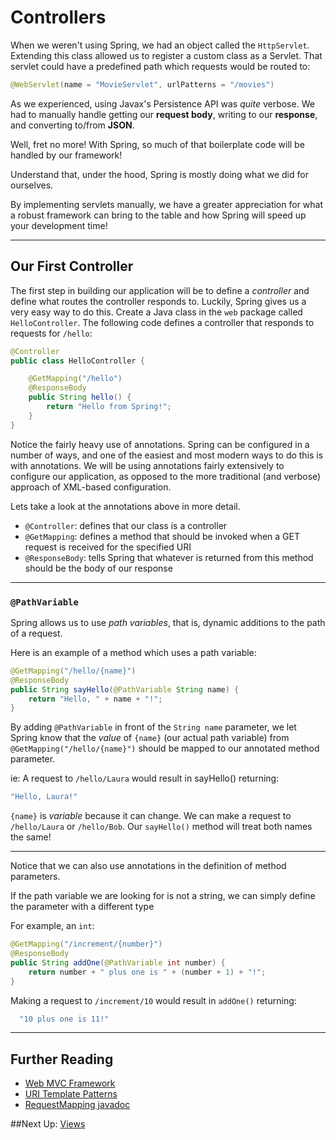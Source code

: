 # Controllers

When we weren't using Spring, we had an object called the `HttpServlet`. Extending this class allowed us to register a custom class as a Servlet.
That servlet could have a predefined path which requests would be routed to:

```JAVA
@WebServlet(name = "MovieServlet", urlPatterns = "/movies")
```

As we experienced, using Javax's Persistence API was *quite* verbose. We had to manually handle getting our **request body**, writing to our **response**, and converting to/from **JSON**.

Well, fret no more! With Spring, so much of that boilerplate code will be handled by our framework! 

Understand that, under the hood, Spring is mostly doing what we did for ourselves. 

By implementing servlets manually, we have a greater appreciation for what a robust framework can bring to the table and how Spring will speed up your development time!

---

## Our First Controller

The first step in building our application will be to define a *controller* and
define what routes the controller responds to. Luckily, Spring gives us a very
easy way to do this. Create a Java class in the `web` package called `HelloController`. The following code defines a controller that responds to
requests for `/hello`:

```java
@Controller
public class HelloController {

    @GetMapping("/hello")
    @ResponseBody
    public String hello() {
        return "Hello from Spring!";
    }
}
```

Notice the fairly heavy use of annotations. Spring can be configured in a number
of ways, and one of the easiest and most modern ways to do this is with
annotations. We will be using annotations fairly extensively to configure our
application, as opposed to the more traditional (and verbose) approach of
XML-based configuration.

Lets take a look at the annotations above in more detail.

- `@Controller`: defines that our class is a controller
- `@GetMapping`: defines a method that should be invoked when a GET request is
  received for the specified URI
- `@ResponseBody`: tells Spring that whatever is returned from this method
  should be the body of our response

---
### `@PathVariable`

Spring allows us to use *path variables*, that is, dynamic additions to the path of a request. 

Here is an example of a method which uses a path variable:

```java
@GetMapping("/hello/{name}")
@ResponseBody
public String sayHello(@PathVariable String name) {
    return "Hello, " + name + "!";
}
```

By adding `@PathVariable` in front of the `String name` parameter, 
we let Spring know that the *value* of `{name}` (our actual path variable) from `@GetMapping("/hello/{name}")` 
should be mapped to our annotated method parameter.

ie: A request to `/hello/Laura` would result in sayHello() returning:

```JAVA
"Hello, Laura!"
```

`{name}` is *variable* because it can change. We can make a request to `/hello/Laura` or `/hello/Bob`. Our `sayHello()` method will treat both names the same!

---
Notice that we can also use annotations in the definition of method parameters.

If the path variable we are looking for is not a string, we can simply define
the parameter with a different type

For example, an `int`:

```java
@GetMapping("/increment/{number}")
@ResponseBody
public String addOne(@PathVariable int number) {
    return number + " plus one is " + (number + 1) + "!";
}
```

Making a request to `/increment/10` would result in `addOne()` returning:

```JAVA
  "10 plus one is 11!"
```

---
## Further Reading

- [Web MVC Framework](http://docs.spring.io/spring/docs/4.3.5.RELEASE/spring-framework-reference/htmlsingle/#mvc)
- [URI Template Patterns](http://docs.spring.io/spring/docs/current/spring-framework-reference/html/mvc.html#mvc-ann-requestmapping-uri-templates)
- [RequestMapping javadoc](https://docs.spring.io/spring-framework/docs/current/javadoc-api/org/springframework/web/bind/annotation/RequestMapping.html)


##Next Up: [Views](4-views.md)
